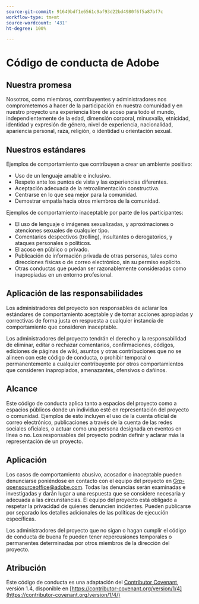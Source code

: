 ```yaml
---
source-git-commit: 91649bdf1e6561c9af93d22bd4980f6f5a87bf7c
workflow-type: tm+mt
source-wordcount: '431'
ht-degree: 100%

---
```

# Código de conducta de Adobe

## Nuestra promesa

Nosotros, como miembros, contribuyentes y administradores nos comprometemos a
hacer de la participación en nuestra comunidad y en nuestro proyecto una
experiencia libre de acoso para todo el mundo, independientemente de la edad, dimensión corporal,
minusvalía, etnicidad, identidad y expresión de género, nivel de experiencia,
nacionalidad, apariencia personal, raza, religión, o identidad u
orientación sexual.

## Nuestros estándares

Ejemplos de comportamiento que contribuyen a crear un ambiente positivo:

* Uso de un lenguaje amable e inclusivo.
* Respeto ante los puntos de vista y las experiencias diferentes.
* Aceptación adecuada de la retroalimentación constructiva.
* Centrarse en lo que sea mejor para la comunidad.
* Demostrar empatía hacia otros miembros de la comunidad.

Ejemplos de comportamiento inaceptable por parte de los participantes:

* El uso de lenguaje o imágenes sexualizadas, y aproximaciones o
atenciones sexuales de cualquier tipo.
* Comentarios despectivos (trolling), insultantes o derogatorios, y ataques personales o políticos.
* El acoso en público o privado.
* Publicación de información privada de otras personas, tales como direcciones físicas o de correo electrónico, sin su permiso explícito.
* Otras conductas que puedan ser razonablemente consideradas como inapropiadas en un entorno profesional.

## Aplicación de las responsabilidades

Los administradores del proyecto son responsables de aclarar los estándares de
comportamiento aceptable y de tomar acciones apropiadas y correctivas de
forma justa en respuesta a cualquier instancia de comportamiento que consideren inaceptable.

Los administradores del proyecto tendrán el derecho y la responsabilidad de
eliminar, editar o rechazar comentarios, confirmaciones, códigos, ediciones de páginas de wiki, asuntos y otras contribuciones
que no se alineen con este código de conducta, o prohibir temporal o
permanentemente a cualquier contribuyente por otros comportamientos que consideren inapropiados,
amenazantes, ofensivos o dañinos.

## Alcance

Este código de conducta aplica tanto a espacios del proyecto como a espacios
públicos donde un individuo esté en representación del proyecto o comunidad. Ejemplos de
esto incluyen el uso de la cuenta oficial de
correo electrónico, publicaciones a través de la cuenta de las redes sociales oficiales, o actuar como una persona designada en eventos en línea o no. Los responsables del proyecto podrán definir y aclarar más la representación de un proyecto.

## Aplicación

Los casos de comportamiento abusivo, acosador o inaceptable pueden denunciarse poniéndose en contacto con el equipo del proyecto en Grp-opensourceoffice@adobe.com. Todas 
las denuncias serán examinadas e investigadas y darán lugar a una respuesta que
se considere necesaria y adecuada a las circunstancias. El equipo del proyecto está
obligado a respetar la privacidad de quienes denuncien incidentes.
Pueden publicarse por separado los detalles adicionales de las políticas de ejecución específicas.

Los administradores del proyecto que no sigan o hagan cumplir el código de conducta de buena fe
pueden tener repercusiones temporales o permanentes determinadas por otros
miembros de la dirección del proyecto.

## Atribución

Este código de conducta es una adaptación del [Contributor Covenant](https://contributor-covenant.org), versión 1.4,
disponible en [https://contributor-covenant.org/version/1/4](https://contributor-covenant.org/version/1/4/)
